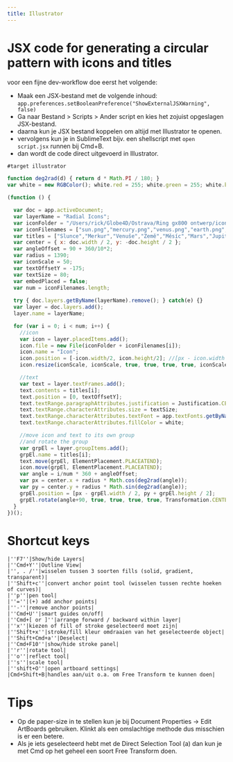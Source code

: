 ```yaml
---
title: Illustrator
---
```


# JSX code for generating a circular pattern with icons and titles
voor een fijne dev-workflow doe eerst het volgende:
* Maak een JSX-bestand met de volgende inhoud: `app.preferences.setBooleanPreference("ShowExternalJSXWarning", false)`
* Ga naar Bestand > Scripts > Ander script en kies het zojuist opgeslagen JSX-bestand.
* daarna kun je JSX bestand koppelen om altijd met Illustrator te openen.
* vervolgens kun je in SublimeText bijv. een shellscript met `open script.jsx` runnen bij Cmd+B.
* dan wordt de code direct uitgevoerd in Illustrator.

```js
#target illustrator

function deg2rad(d) { return d * Math.PI / 180; }
var white = new RGBColor(); white.red = 255; white.green = 255; white.blue = 255;

(function () {

  var doc = app.activeDocument;
  var layerName = "Radial Icons";
  var iconFolder = "/Users/rick/Globe4D/Ostrava/Ring gx800 ontwerp/iconen/";
  var iconFilenames = ["sun.png","mercury.png","venus.png","earth.png","moon.png","mars.png","jupiter.png","saturn.png","uranus.png","neptune.png"];
  var titles = ["Slunce","Merkur","Venuše","Země","Měsíc","Mars","Jupiter","Saturn","Uran","Neptun"];
  var center = { x: doc.width / 2, y: -doc.height / 2 };
  var angleOffset = 90 + 360/10*2;
  var radius = 1390;
  var iconScale = 50;
  var textOffsetY = -175;
  var textSize = 80;
  var embedPlaced = false;
  var num = iconFilenames.length;
  
  try { doc.layers.getByName(layerName).remove(); } catch(e) {}
  var layer = doc.layers.add();
  layer.name = layerName;

  for (var i = 0; i < num; i++) {
    //icon
    var icon = layer.placedItems.add();
    icon.file = new File(iconFolder + iconFilenames[i]);
    icon.name = "Icon";
    icon.position = [-icon.width/2, icon.height/2]; //[px - icon.width / 2, py + icon.height / 2];
    icon.resize(iconScale, iconScale, true, true, true, true, iconScale, Transformation.CENTER);

    //text
    var text = layer.textFrames.add();
    text.contents = titles[i];
    text.position = [0, textOffsetY];
    text.textRange.paragraphAttributes.justification = Justification.CENTER;
    text.textRange.characterAttributes.size = textSize;
    text.textRange.characterAttributes.textFont = app.textFonts.getByName("ArialMT");
    text.textRange.characterAttributes.fillColor = white;

    //move icon and text to its own group
    //and rotate the group
    var grpEl = layer.groupItems.add();
    grpEl.name = titles[i];
    text.move(grpEl, ElementPlacement.PLACEATEND);
    icon.move(grpEl, ElementPlacement.PLACEATEND);
    var angle = i/num * 360 + angleOffset;
    var px = center.x + radius * Math.cos(deg2rad(angle));
    var py = center.y + radius * Math.sin(deg2rad(angle));
    grpEl.position = [px - grpEl.width / 2, py + grpEl.height / 2];
    grpEl.rotate(angle+90, true, true, true, true, Transformation.CENTER);
  }
})();
```

# Shortcut keys
```
|''F7''|Show/hide Layers|
|''Cmd+Y''|Outline View|
|'', . /''|wisselen tussen 3 soorten fills (solid, gradient, transparent)|
|''Shift+c''|convert anchor point tool (wisselen tussen rechte hoeken of curves)|
|''p''|pen tool|
|''=''|(+) add anchor points|
|''-''|remove anchor points|
|''Cmd+U''|smart guides on/off|
|''Cmd+[ or ]''|arrange forward / backward within layer|
|''x''|kiezen of fill of stroke geselecteerd moet zijn|
|''Shift+x''|stroke/fill kleur omdraaien van het geselecteerde object|
|''Shift+Cmd+a''|Deselect|
|''Cmd+F10''|show/hide stroke panel|
|''r''|rotate tool|
|''o''|reflect tool|
|''s''|scale tool|
|''shift+O''|open artboard settings|
|Cmd+Shift+B|handles aan/uit o.a. om Free Transform te kunnen doen|
```

# Tips
 * Op de paper-size in te stellen kun je bij Document Properties -> Edit ArtBoards gebruiken. Klinkt als een omslachtige methode dus misschien is er een betere.
 * Als je iets geselecteerd hebt met de Direct Selection Tool (a) dan kun je met Cmd op het geheel een soort Free Transform doen.
